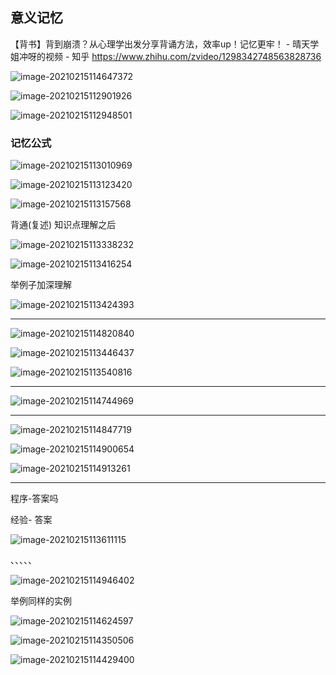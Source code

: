 



## 意义记忆

【背书】背到崩溃？从心理学出发分享背诵方法，效率up！记忆更牢！ - 晴天学姐冲呀的视频 - 知乎 https://www.zhihu.com/zvideo/1298342748563828736





![image-20210215114647372](%E8%83%8C%E4%B9%A6.assets/image-20210215114647372.png)



![image-20210215112901926](%E8%83%8C%E4%B9%A6.assets/image-20210215112901926.png)



![image-20210215112948501](%E8%83%8C%E4%B9%A6.assets/image-20210215112948501.png)

### 记忆公式

![image-20210215113010969](%E8%83%8C%E4%B9%A6.assets/image-20210215113010969.png)

![image-20210215113123420](%E8%83%8C%E4%B9%A6.assets/image-20210215113123420.png)



![image-20210215113157568](%E8%83%8C%E4%B9%A6.assets/image-20210215113157568.png)


背通(复述)
知识点理解之后







![image-20210215113338232](%E8%83%8C%E4%B9%A6.assets/image-20210215113338232.png)







![image-20210215113416254](%E8%83%8C%E4%B9%A6.assets/image-20210215113416254.png)





举例子加深理解



![image-20210215113424393](%E8%83%8C%E4%B9%A6.assets/image-20210215113424393.png)





****

![image-20210215114820840](%E8%83%8C%E4%B9%A6.assets/image-20210215114820840.png)

![image-20210215113446437](%E8%83%8C%E4%B9%A6.assets/image-20210215113446437.png)





![image-20210215113540816](%E8%83%8C%E4%B9%A6.assets/image-20210215113540816.png)





****



![image-20210215114744969](%E8%83%8C%E4%B9%A6.assets/image-20210215114744969.png)

****

![image-20210215114847719](%E8%83%8C%E4%B9%A6.assets/image-20210215114847719.png)









![image-20210215114900654](%E8%83%8C%E4%B9%A6.assets/image-20210215114900654.png)

![image-20210215114913261](%E8%83%8C%E4%B9%A6.assets/image-20210215114913261.png)









****





程序-答案吗 

经验- 答案







![image-20210215113611115](%E8%83%8C%E4%B9%A6.assets/image-20210215113611115.png)

、、、、、



![image-20210215114946402](%E8%83%8C%E4%B9%A6.assets/image-20210215114946402.png)

举例同样的实例

![image-20210215114624597](%E8%83%8C%E4%B9%A6.assets/image-20210215114624597.png)

![image-20210215114350506](%E8%83%8C%E4%B9%A6.assets/image-20210215114350506.png)

![image-20210215114429400](%E8%83%8C%E4%B9%A6.assets/image-20210215114429400.png)








